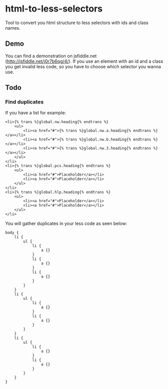 # html-to-less-selectors
Tool to convert you html structure to less selectors with ids and class names.

## Demo
You can find a demonstration on jsfiddle.net (http://jsfiddle.net/j0r7b6qg/4/). If
you use an element with an id and a class you get invalid less code, so you have
to choose which selector you wanna use.

## Todo
### Find duplicates
If you have a list for example:
```
<li>{% trans %}global.nw.heading{% endtrans %}
    <ul>
        <li><a href="#">{% trans %}global.nw.a.heading{% endtrans %}</a></li>
        <li><a href="#">{% trans %}global.nw.b.heading{% endtrans %}</a></li>
        <li><a href="#">{% trans %}global.nw.3.heading{% endtrans %}</a></li>
    </ul>
</li>
<li>{% trans %}global.pcs.heading{% endtrans %}
    <ul>
        <li><a href="#">Placeholder</a></li>
        <li><a href="#">Placeholder</a></li>
    </ul>
</li>
<li>{% trans %}global.hlp.heading{% endtrans %}
    <ul>
        <li><a href="#">Placeholder</a></li>
        <li><a href="#">Placeholder</a></li>
    </ul>
</li>
```

You will gather duplicates in your less code as seen below:
```
body {
    li {
        ul {
            li {
                a {}
            }
            li {
                a {}
            }
            li {
                a {}
            }
        }
    }
    li {
        ul {
            li {
                a {}
            }
            li {
                a {}
            }
        }
    }
    li {
        ul {
            li {
                a {}
            }
            li {
                a {}
            }
        }
    }
}
```
